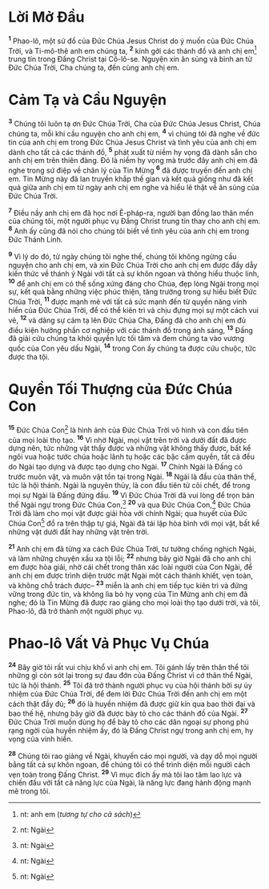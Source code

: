 # Lời Mở Ðầu
<sup><b>1</b></sup> Phao-lô, một sứ đồ của Ðức Chúa Jesus Christ do ý muốn của Ðức Chúa Trời, và Ti-mô-thê anh em chúng ta, <sup><b>2</b></sup> kính gởi các thánh đồ và anh chị em[^1-2fe0bf0a-ce2a-43bf-a1e2-65e901024294] trung tín trong Ðấng Christ tại Cô-lô-se. Nguyện xin ân sủng và bình an từ Ðức Chúa Trời, Cha chúng ta, đến cùng anh chị em.


# Cảm Tạ và Cầu Nguyện
<sup><b>3</b></sup> Chúng tôi luôn tạ ơn Ðức Chúa Trời, Cha của Ðức Chúa Jesus Christ, Chúa chúng ta, mỗi khi cầu nguyện cho anh chị em, <sup><b>4</b></sup> vì chúng tôi đã nghe về đức tin của anh chị em trong Ðức Chúa Jesus Christ và tình yêu của anh chị em dành cho tất cả các thánh đồ, <sup><b>5</b></sup> phát xuất từ niềm hy vọng đã dành sẵn cho anh chị em trên thiên đàng. Ðó là niềm hy vọng mà trước đây anh chị em đã nghe trong sứ điệp về chân lý của Tin Mừng <sup><b>6</b></sup> đã được truyền đến anh chị em. Tin Mừng này đã lan truyền khắp thế gian và kết quả giống như đã kết quả giữa anh chị em từ ngày anh chị em nghe và hiểu lẽ thật về ân sủng của Ðức Chúa Trời.

<sup><b>7</b></sup> Ðiều nầy anh chị em đã học nơi Ê-pháp-ra, người bạn đồng lao thân mến của chúng tôi, một người phục vụ Ðấng Christ trung tín thay cho anh chị em. <sup><b>8</b></sup> Anh ấy cũng đã nói cho chúng tôi biết về tình yêu của anh chị em trong Ðức Thánh Linh.

<sup><b>9</b></sup> Vì lý do đó, từ ngày chúng tôi nghe thế, chúng tôi không ngừng cầu nguyện cho anh chị em, và xin Ðức Chúa Trời cho anh chị em được đầy dẫy kiến thức về thánh ý Ngài với tất cả sự khôn ngoan và thông hiểu thuộc linh, <sup><b>10</b></sup> để anh chị em có thể sống xứng đáng cho Chúa, đẹp lòng Ngài trong mọi sự, kết quả bằng những việc phúc thiện, tăng trưởng trong sự hiểu biết Ðức Chúa Trời, <sup><b>11</b></sup> được mạnh mẽ với tất cả sức mạnh đến từ quyền năng vinh hiển của Ðức Chúa Trời, để có thể kiên trì và chịu đựng mọi sự một cách vui vẻ, <sup><b>12</b></sup> và dâng sự cảm tạ lên Ðức Chúa Cha, Ðấng đã cho anh chị em đủ điều kiện hưởng phần cơ nghiệp với các thánh đồ trong ánh sáng, <sup><b>13</b></sup> Ðấng đã giải cứu chúng ta khỏi quyền lực tối tăm và đem chúng ta vào vương quốc của Con yêu dấu Ngài, <sup><b>14</b></sup> trong Con ấy chúng ta được cứu chuộc, tức được tha tội.


# Quyền Tối Thượng của Ðức Chúa Con
<sup><b>15</b></sup> Ðức Chúa Con[^2-2fe0bf0a-ce2a-43bf-a1e2-65e901024294] là hình ảnh của Ðức Chúa Trời vô hình và con đầu tiên của mọi loài thọ tạo. <sup><b>16</b></sup> Vì nhờ Ngài, mọi vật trên trời và dưới đất đã được dựng nên, tức những vật thấy được và những vật không thấy được, bất kể ngôi vua hoặc tước chúa hoặc lãnh tụ hoặc các bậc cầm quyền, tất cả đều do Ngài tạo dựng và được tạo dựng cho Ngài. <sup><b>17</b></sup> Chính Ngài là Ðấng có trước muôn vật, và muôn vật tồn tại trong Ngài. <sup><b>18</b></sup> Ngài là đầu của thân thể, tức là hội thánh. Ngài là nguyên thủy, là con đầu tiên từ cõi chết, để trong mọi sự Ngài là Ðấng đứng đầu. <sup><b>19</b></sup> Vì Ðức Chúa Trời đã vui lòng để trọn bản thể Ngài ngự trong Ðức Chúa Con,[^3-2fe0bf0a-ce2a-43bf-a1e2-65e901024294] <sup><b>20</b></sup> và qua Ðức Chúa Con,[^4-2fe0bf0a-ce2a-43bf-a1e2-65e901024294] Ðức Chúa Trời đã làm cho mọi vật được giải hòa với chính Ngài; qua huyết của Ðức Chúa Con[^5-2fe0bf0a-ce2a-43bf-a1e2-65e901024294] đổ ra trên thập tự giá, Ngài đã tái lập hòa bình với mọi vật, bất kể những vật dưới đất hay những vật trên trời.

<sup><b>21</b></sup> Anh chị em đã từng xa cách Ðức Chúa Trời, tư tưởng chống nghịch Ngài, và làm những chuyện xấu xa tội lỗi; <sup><b>22</b></sup> nhưng bây giờ Ngài đã cho anh chị em được hòa giải, nhờ cái chết trong thân xác loài người của Con Ngài, để anh chị em được trình diện trước mặt Ngài một cách thánh khiết, vẹn toàn, và không chỗ trách được– <sup><b>23</b></sup> miễn là anh chị em tiếp tục kiên trì và đứng vững trong đức tin, và không lìa bỏ hy vọng của Tin Mừng anh chị em đã nghe; đó là Tin Mừng đã được rao giảng cho mọi loài thọ tạo dưới trời, và tôi, Phao-lô, đã trở thành một người phục vụ.


# Phao-lô Vất Vả Phục Vụ Chúa
<sup><b>24</b></sup> Bây giờ tôi rất vui chịu khổ vì anh chị em. Tôi gánh lấy trên thân thể tôi những gì còn sót lại trong sự đau đớn của Ðấng Christ vì cớ thân thể Ngài, tức là hội thánh. <sup><b>25</b></sup> Tôi đã trở thành người phục vụ của hội thánh bởi sự ủy nhiệm của Ðức Chúa Trời, để đem lời Ðức Chúa Trời đến anh chị em một cách thật đầy đủ; <sup><b>26</b></sup> đó là huyền nhiệm đã được giữ kín qua bao thời đại và bao thế hệ, nhưng bây giờ đã được bày tỏ cho các thánh đồ của Ngài. <sup><b>27</b></sup> Ðức Chúa Trời muốn dùng họ để bày tỏ cho các dân ngoại sự phong phú rạng ngời của huyền nhiệm ấy, đó là Ðấng Christ ngự trong anh chị em, hy vọng của vinh hiển.

<sup><b>28</b></sup> Chúng tôi rao giảng về Ngài, khuyến cáo mọi người, và dạy dỗ mọi người bằng tất cả sự khôn ngoan, để chúng tôi có thể trình diện mỗi người cách vẹn toàn trong Ðấng Christ. <sup><b>29</b></sup> Vì mục đích ấy mà tôi lao tâm lao lực và chiến đấu với tất cả năng lực của Ngài, là năng lực đang hành động mạnh mẽ trong tôi.

[^1-2fe0bf0a-ce2a-43bf-a1e2-65e901024294]: nt: anh em (*tương tự cho cả sách*)
[^2-2fe0bf0a-ce2a-43bf-a1e2-65e901024294]: nt: Ngài
[^3-2fe0bf0a-ce2a-43bf-a1e2-65e901024294]: nt: Ngài
[^4-2fe0bf0a-ce2a-43bf-a1e2-65e901024294]: nt: Ngài
[^5-2fe0bf0a-ce2a-43bf-a1e2-65e901024294]: nt: Ngài